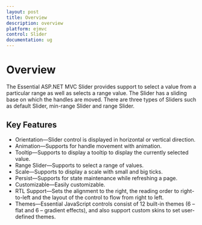 ```yaml
---
layout: post
title: Overview
description: overview
platform: ejmvc
control: Slider
documentation: ug
---
```


# Overview

The Essential ASP.NET MVC Slider provides support to select a value from a particular range as well as selects a range value. The Slider has a sliding base on which the handles are moved. There are three types of Sliders such as default Slider, min-range Slider and range Slider.

## Key Features

* Orientation—Slider control is displayed in horizontal or vertical direction.
* Animation—Supports for handle movement with animation.
* Tooltip—Supports to display a tooltip to display the currently selected value.
* Range Slider—Supports to select a range of values.
* Scale—Supports to display a scale with small and big ticks.
* Persist—Supports for state maintenance while refreshing a page.
* Customizable—Easily customizable.
* RTL Support—Sets the alignment to the right, the reading order to right-to-left and the layout of the control to flow from right to left.
* Themes—Essential JavaScript controls consist of 12 built-in themes (6 – flat and 6 – gradient effects), and also support custom skins to set user-defined themes.



